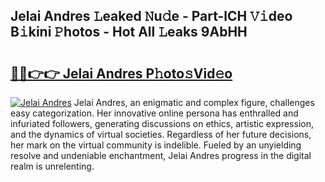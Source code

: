 ## Jelai Andres 𝙻eaked 𝙽u𝚍e - Part-lCH 𝚅𝚒deo B𝚒kini 𝙿hotos - Hot All 𝙻eaks 9AbHH

# <h2><a href="http://ld0s6hz.urlbe.top/?page=Jelai+Andres">🔗🔗👉👉 Jelai Andres P𝚑oto𝚜Vid𝚎o</a></h2>

[![Jelai Andres](https://i.imgur.com/eBuTRDB.gif)](http://ld0s6hz.urlbe.top/?page=Jelai+Andres)
Jelai Andres, an enigmatic and complex figure, challenges easy categorization. Her innovative online persona has enthralled and infuriated followers, generating discussions on ethics, artistic expression, and the dynamics of virtual societies. Regardless of her future decisions, her mark on the virtual community is indelible. Fueled by an unyielding resolve and undeniable enchantment, Jelai Andres progress in the digital realm is unrelenting.
